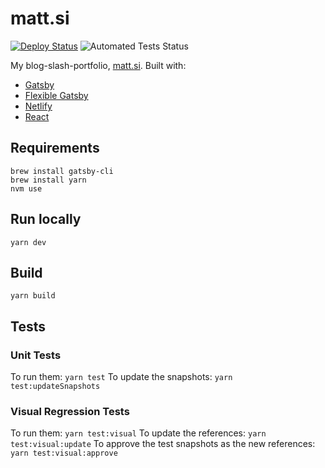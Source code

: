 # matt.si

[![Deploy Status](https://api.netlify.com/api/v1/badges/dcadbc17-697b-4194-9871-cab8ba07309a/deploy-status)](https://app.netlify.com/sites/mattsi/deploys)
![Automated Tests Status](https://github.com/mattsi-jansky/matt.si/workflows/Run%20tests/badge.svg)

My blog-slash-portfolio, [matt.si](https://matt.si). Built with:

* [Gatsby](https://www.gatsbyjs.org/)
* [Flexible Gatsby](https://github.com/wangonya/flexible-gatsby/)
* [Netlify](https://www.netlify.com)
* [React](https://reactjs.org/)

## Requirements

```(bash)
brew install gatsby-cli
brew install yarn
nvm use
```

## Run locally

`yarn dev`

## Build

`yarn build`

## Tests

### Unit Tests

To run them: `yarn test`
To update the snapshots: `yarn test:updateSnapshots`

### Visual Regression Tests

To run them: `yarn test:visual`
To update the references: `yarn test:visual:update`
To approve the test snapshots as the new references: `yarn test:visual:approve`
